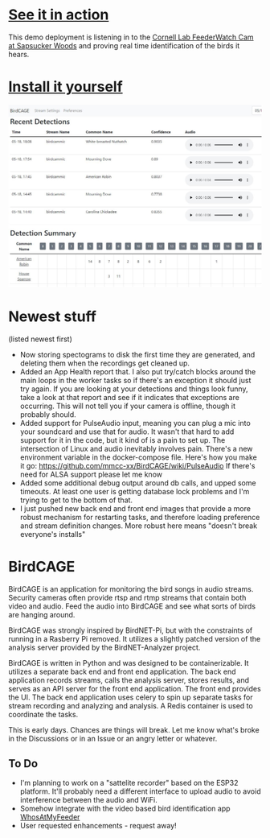 # [See it in action](http://demo.birdcage.rocks/)
This demo deployment is listening in to the [Cornell Lab FeederWatch Cam at Sapsucker Woods](https://www.youtube.com/watch?v=N609loYkFJo)
and proving real time identification of the birds it hears.

# [Install it yourself](https://github.com/mmcc-xx/BirdCAGE/wiki)

![BirdCAGE Screenshot](birdcage.JPG)

# Newest stuff
(listed newest first)
- Now storing spectograms to disk the first time they are generated, and deleting them when the recordings get cleaned up.
- Added an App Health report that. I also put try/catch blocks around the main loops in the worker tasks so if there's an 
exception it should just try again. If you are looking at your detections and things look funny, take a look at that report
and see if it indicates that exceptions are occurring. This will not tell you if your camera is offline, though it probably
should.
- Added support for PulseAudio input, meaning you can plug a mic into your soundcard and use that for audio. It wasn't that
hard to add support for it in the code, but it kind of is a pain to set up. The intersection of Linux and audio inevitably
involves pain. There's a new environment variable in the docker-compose file. Here's how you make it go:
https://github.com/mmcc-xx/BirdCAGE/wiki/PulseAudio If there's need for ALSA support please let me know
- Added some additional debug output around db calls, and upped some timeouts. At least one user is getting database lock
problems and I'm trying to get to the bottom of that.
- I just pushed new back end and front end images that provide a more robust mechanism for restarting tasks, and therefore
loading preference and stream definition changes. More robust here means "doesn't break everyone's installs"


# BirdCAGE
BirdCAGE is an application for monitoring the bird songs in audio streams. Security cameras often provide
rtsp and rtmp streams that contain both video and audio. Feed the audio into BirdCAGE and see what sorts of birds are hanging around.

BirdCAGE was strongly inspired by BirdNET-Pi, but with the constraints of running in a Rasberry Pi removed. It utilizes
a slightly patched version of the analysis server provided by the BirdNET-Analyzer project. 

BirdCAGE is written in Python and was designed to be containerizable. It utilizes a separate back end and front end application.
The back end application records streams, calls the analysis server, stores results, and serves as an API server for the front end
application. The front end provides the UI. The back end application uses celery to spin up separate tasks for stream recording
and analyzing and analysis. A Redis container is used to coordinate the tasks.

This is early days. Chances are things will break. Let me know what's broke in the Discussions or in an Issue or an angry
letter or whatever.

## To Do
- I'm planning to work on a "sattelite recorder" based on the ESP32 platform. It'll probably need a different interface to upload audio
to avoid interference between the audio and WiFi.
- Somehow integrate with the video based bird identification app [WhosAtMyFeeder](https://github.com/mmcc-xx/WhosAtMyFeeder)
- User requested enhancements - request away!